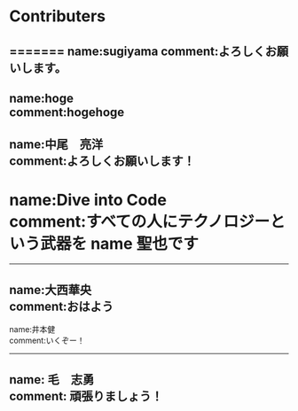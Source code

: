 # Contributers

=======
name:sugiyama
comment:よろしくお願いします。
----
name:hoge  
comment:hogehoge
------
name:中尾　亮洋  
comment:よろしくお願いします！
----
name:Dive into Code  
comment:すべての人にテクノロジーという武器を
name 聖也です
=======
---
name:大西華央  
comment:おはよう
----
name:井本健  
comment:いくぞー！





----
name: 毛　志勇  
comment: 頑張りましょう！  
----
